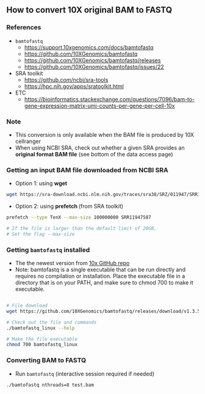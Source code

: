 ## How to convert 10X original BAM to FASTQ

### References
- `bamtofastq`
    - https://support.10xgenomics.com/docs/bamtofastq
    - https://github.com/10XGenomics/bamtofastq
    - https://github.com/10XGenomics/bamtofastq/releases
    - https://github.com/10XGenomics/bamtofastq/issues/22
- SRA toolkit
    - https://github.com/ncbi/sra-tools
    - https://hpc.nih.gov/apps/sratoolkit.html
- ETC
    - https://bioinformatics.stackexchange.com/questions/7096/bam-to-gene-expression-matrix-umi-counts-per-gene-per-cell-10x

### Note
- This conversion is only available when the BAM file is produced by 10X cellranger
- When using NCBI SRA, check out whether a given SRA provides an **original format BAM file** (see bottom of the data access page)

### Getting an input BAM file downloaded from NCBI SRA

- Option 1: using **wget <BAM file location>**

```bash
wget https://sra-download.ncbi.nlm.nih.gov/traces/sra38/SRZ/011947/SRR11947587/10X25_4_A_1.bam
```


- Option 2: using **prefetch <SRA accession number>** (from SRA toolkit)

```bash
prefetch --type TenX --max-size 100000000 SRR11947587

# If the file is larger than the default limit of 20GB,
# Set the flag --max-size
```


### Getting `bamtofastq` installed

- The the newest version from [10x GitHub repo](https://github.com/10XGenomics/bamtofastq/releases/)
- Note: bamtofastq is a single executable that can be run directly and requires no compilation or installation. Place the executable file in a directory that is on your PATH, and make sure to chmod 700 to make it executable.

```bash

# File download
wget https://github.com/10XGenomics/bamtofastq/releases/download/v1.3.5/bamtofastq_linux

# Check out the file and commands
./bamtofastq_linux --help

# Make the file executable
chmod 700 bamtofastq_linux
```


### Converting BAM to FASTQ

- Run `bamtofastq` (interactive session required if needed)

```bash
./bamtofastq nthreads=8 test.bam
```


